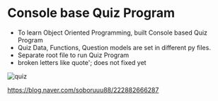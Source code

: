 # Console base Quiz Program

- To learn Object Oriented Programming, built Console based Quiz Program
- Quiz Data, Functions, Question models are set in different py files.
- Separate root file to run Quiz Program
- broken letters like quote'; does not fixed yet

![quiz](https://user-images.githubusercontent.com/116648895/221085482-2b955023-a300-4326-aef3-c862c924ab41.gif)

https://blog.naver.com/soboruuu88/222882666287
